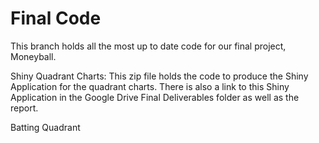 # Final Code
This branch holds all the most up to date code for our final project, Moneyball.

Shiny Quadrant Charts: This zip file holds the code to produce the Shiny Application for the quadrant charts. There is also a link to this Shiny Application in the Google Drive Final Deliverables folder as well as the report.

Batting Quadrant
